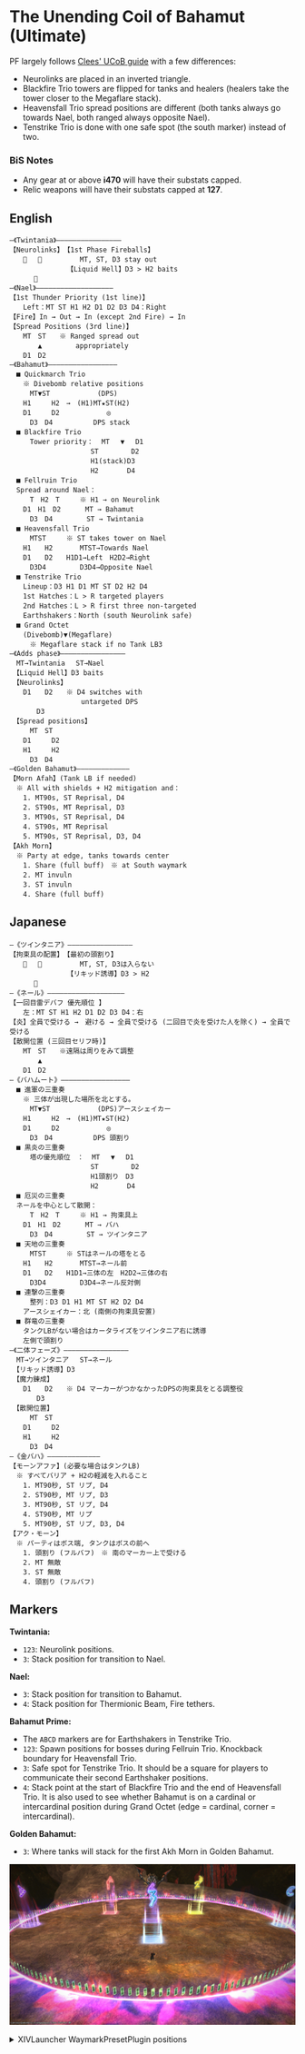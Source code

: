 # The Unending Coil of Bahamut (Ultimate)

PF largely follows [Clees' UCoB guide](http://clees.me/guides/ucob/) with a few differences:

- Neurolinks are placed in an inverted triangle.
- Blackfire Trio towers are flipped for tanks and healers (healers take the tower closer to the Megaflare stack).
- Heavensfall Trio spread positions are different (both tanks always go towards Nael, both ranged always opposite Nael).
- Tenstrike Trio is done with one safe spot (the south marker) instead of two.

### BiS Notes

- Any gear at or above **i470** will have their substats capped.
- Relic weapons will have their substats capped at **127**.

## English

```
―《Twintania》――――――――――――――――
【Neurolinks】　【1st Phase Fireballs】
　　 　 　　　　　MT, ST, D3 stay out
　　　　　　　　　【Liquid Hell】D3 > H2 baits
　　　 
―《Nael》―――――――――――――――――――
【1st Thunder Priority (1st line)】
　　Left：MT ST H1 H2 D1 D2 D3 D4：Right
【Fire】In → Out → In (except 2nd Fire) → In
【Spread Positions (3rd line)】
　　MT　ST　　※ Ranged spread out
 　 　　▲　　　　　appropriately
　　D1　D2
―《Bahamut》―――――――――――――――――
　■ Quickmarch Trio
　　※ Divebomb relative positions
　　　MT▼ST　　　　　　　(DPS)
　　H1　　　H2　→　(H1)MT★ST(H2)
　　D1　　　D2　　　　　　　◎
　　　D3　D4　　　　　　DPS stack
　■ Blackfire Trio
　　　Tower priority：  MT　 ▼ 　D1
　　　　　　　　　　　　ST 　　　  D2
　　　　　　　　　　　　H1(stack)D3
　　　　　　　　　　　　H2 　　　 D4
　■ Fellruin Trio
　Spread around Nael：
　　　T　H2　T　　　※ H1 → on Neurolink
　　D1　H1　D2　　　 MT → Bahamut
　　　D3　D4　　　　　ST → Twintania
　■ Heavensfall Trio
　　　MTST　　　※ ST takes tower on Nael
　　H1　　H2　　　　MTST→Towards Nael
　　D1　　D2　　H1D1→Left　H2D2→Right
　　　D3D4　　　　　D3D4→Opposite Nael
　■ Tenstrike Trio
　　Lineup：D3 H1 D1 MT ST D2 H2 D4
　　1st Hatches：L > R targeted players
　　2nd Hatches：L > R first three non-targeted
　　Earthshakers：North (south Neurolink safe)
　■ Grand Octet
　　(Divebomb)▼(Megaflare)
　　　※ Megaflare stack if no Tank LB3
―《Adds phase》――――――――――――――――
　MT→Twintania　 ST→Nael
　【Liquid Hell】D3 baits
　【Neurolinks】
　　D1　　D2　　※ D4 switches with
　　　　　　　　　　 untargeted DPS
　　　　D3
　【Spread positions】
　　　MT　ST
　　D1　　　D2
　　H1　　　H2
　　　D3　D4
―《Golden Bahamut》―――――――――――――
【Morn Afah】(Tank LB if needed)
　※ All with shields + H2 mitigation and：
　　1. MT90s, ST Reprisal, D4
　　2. ST90s, MT Reprisal, D3
　　3. MT90s, ST Reprisal, D4
　　4. ST90s, MT Reprisal
　　5. MT90s, ST Reprisal, D3, D4
【Akh Morn】
　※ Party at edge, tanks towards center
　　1. Share (full buff)　※ at South waymark
　　2. MT invuln
　　3. ST invuln
　　4. Share (full buff)
```

## Japanese
```
―《ツインタニア》――――――――――――――――
【拘束具の配置】　【最初の頭割り】
　　 　 　　　　　MT, ST, D3は入らない
　　　　　　　　　【リキッド誘導】D3 > H2
　　　 
―《ネール》―――――――――――――――――――
【一回目雷デバフ 優先順位 】
　　左：MT ST H1 H2 D1 D2 D3 D4：右
【炎】全員で受ける →　避ける → 全員で受ける (二回目で炎を受けた人を除く) → 全員で受ける
【散開位置 (三回目セリフ時)】
　　MT　ST　　※遠隔は周りをみて調整
 　 　　▲　　　　　
　　D1　D2
―《バハムート》―――――――――――――――――
　■ 進軍の三重奏
　　※ 三体が出現した場所を北とする。
　　　MT▼ST　　　　　　　(DPS)アースシェイカー
　　H1　　　H2　→　(H1)MT★ST(H2)
　　D1　　　D2　　　　　　　◎
　　　D3　D4　　　　　　DPS 頭割り
　■ 黒炎の三重奏
　　　塔の優先順位　：  MT　 ▼ 　D1
　　　　　　　　　　　　ST 　　　  D2
　　　　　　　　　　　　H1頭割り　D3
　　　　　　　　　　　　H2 　　　 D4
　■ 厄災の三重奏
　ネールを中心として散開：
　　　T　H2　T　　　※ H1 → 拘束具上
　　D1　H1　D2　　　 MT → バハ
　　　D3　D4　　　　　ST → ツインタニア
　■ 天地の三重奏
　　　MTST　　　※ STはネールの塔をとる
　　H1　　H2　　　　MTST→ネール前
　　D1　　D2　　H1D1→三体の左　H2D2→三体の右
　　　D3D4　　　　　D3D4→ネール反対側
　■ 連撃の三重奏
　　　整列：D3 D1 H1 MT ST H2 D2 D4
　　アースシェイカー：北 (南側の拘束具安置)
　■ 群竜の三重奏
　　タンクLBがない場合はカータライズをツインタニア右に誘導
　　左側で頭割り
―《二体フェーズ》――――――――――――――――
　MT→ツインタニア　 ST→ネール
　【リキッド誘導】D3
　【魔力錬成】
　　D1　　D2　　※ D4 マーカーがつかなかったDPSの拘束具をとる調整役
　　　　D3
　【散開位置】
　　　MT　ST
　　D1　　　D2
　　H1　　　H2
　　　D3　D4
―《金バハ》―――――――――――――
【モーンアファ】(必要な場合はタンクLB)
　※ すべてバリア + H2の軽減を入れること
　　1. MT90秒, ST リプ, D4
　　2. ST90秒, MT リプ, D3
　　3. MT90秒, ST リプ, D4
　　4. ST90秒, MT リプ
　　5. MT90秒, ST リプ, D3, D4
【アク・モーン】
　※ パーティはボス端, タンクはボスの前へ
　　1. 頭割り (フルバフ)　※ 南のマーカー上で受ける
　　2. MT 無敵
　　3. ST 無敵
　　4. 頭割り (フルバフ)
```

## Markers

**Twintania:**
- `123`: Neurolink positions.
- `3`: Stack position for transition to Nael.

**Nael:**
- `3`: Stack position for transition to Bahamut.
- `4`: Stack position for Thermionic Beam, Fire tethers.

**Bahamut Prime:**
- The `ABCD` markers are for Earthshakers in Tenstrike Trio.
- `123`: Spawn positions for bosses during Fellruin Trio. Knockback boundary for Heavensfall Trio.
- `3`: Safe spot for Tenstrike Trio. It should be a square for players to communicate their second Earthshaker positions.
- `4`: Stack point at the start of Blackfire Trio and the end of Heavensfall Trio. It is also used to see whether Bahamut is on a cardinal or intercardinal position during Grand Octet (edge = cardinal, corner = intercardinal).

**Golden Bahamut:**
- `3`: Where tanks will stack for the first Akh Morn in Golden Bahamut.

![](images/markers.jpg)
<details>
  <summary>XIVLauncher WaymarkPresetPlugin positions</summary>

  ```
  {"Name":"UCoB","MapID":280,"A":{"X":-11.472,"Y":0.0,"Z":-16.383,"ID":0,"Active":true},"B":{"X":11.47153,"Y":0.0,"Z":-16.383,"ID":1,"Active":true},"C":{"X":19.31852,"Y":0.0,"Z":5.176381,"ID":2,"Active":true},"D":{"X":-19.319,"Y":0.0,"Z":5.176,"ID":3,"Active":true},"One":{"X":-7.57,"Y":0.0,"Z":-4.38,"ID":4,"Active":true},"Two":{"X":7.57,"Y":0.0,"Z":-4.38,"ID":5,"Active":true},"Three":{"X":0.0,"Y":0.0,"Z":8.75,"ID":6,"Active":true},"Four":{"X":0.0,"Y":0.0,"Z":0.0,"ID":7,"Active":true}}
  ```
</details>
